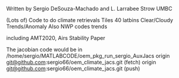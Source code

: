 Written by Sergio DeSouza-Machado and L. Larrabee Strow
UMBC

(Lots of) Code to do climate retrievals
  Tiles
  40 latbins
  Clear/Cloudy
  Trends/Anomaly
Also
  NWP codes trends

including AMT2020, Airs Stability Paper

The jacobian code would be in 
  /home/sergio/MATLABCODE/oem_pkg_run_sergio_AuxJacs
  origin	     git@github.com:sergio66/oem_climate_jacs.git (fetch)
  origin	     git@github.com:sergio66/oem_climate_jacs.git (push)
